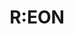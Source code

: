 ---
priority: 4
title: R:EON
description: First person platforming game.
thumbnail: /reon/SS4.png
bannerImage: /reon/SS4.png
logoImage: /reon/logo.png
demoLink: https://farukosm.itch.io/reon
published: false
---